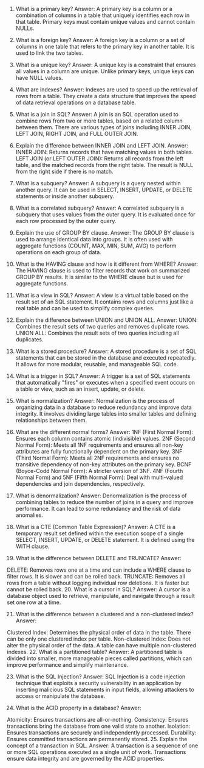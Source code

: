 1. What is a primary key?
Answer: A primary key is a column or a combination of columns in a table that uniquely identifies each row in that table. 
Primary keys must contain unique values and cannot contain NULLs.

2. What is a foreign key?
Answer: A foreign key is a column or a set of columns in one table that refers to the primary key in another table.
It is used to link the two tables.

3. What is a unique key?
Answer: A unique key is a constraint that ensures all values in a column are unique.
Unlike primary keys, unique keys can have NULL values.

4. What are indexes?
Answer: Indexes are used to speed up the retrieval of rows from a table.
They create a data structure that improves the speed of data retrieval operations on a database table.

5. What is a join in SQL?
Answer: A join is an SQL operation used to combine rows from two or more tables, based on a related column between them.
There are various types of joins including INNER JOIN, LEFT JOIN, RIGHT JOIN, and FULL OUTER JOIN.

6. Explain the difference between INNER JOIN and LEFT JOIN.
Answer: INNER JOIN: Returns records that have matching values in both tables.
LEFT JOIN (or LEFT OUTER JOIN): Returns all records from the left table, and the matched records from the right table.
The result is NULL from the right side if there is no match.

7. What is a subquery?
Answer: A subquery is a query nested within another query.
It can be used in SELECT, INSERT, UPDATE, or DELETE statements or inside another subquery.

8. What is a correlated subquery?
Answer: A correlated subquery is a subquery that uses values from the outer query.
It is evaluated once for each row processed by the outer query.

9. Explain the use of GROUP BY clause.
Answer: The GROUP BY clause is used to arrange identical data into groups.
It is often used with aggregate functions (COUNT, MAX, MIN, SUM, AVG) to perform operations on each group of data.

10. What is the HAVING clause and how is it different from WHERE?
Answer: The HAVING clause is used to filter records that work on summarized GROUP BY results.
It is similar to the WHERE clause but is used for aggregate functions.

11. What is a view in SQL?
Answer: A view is a virtual table based on the result set of an SQL statement.
It contains rows and columns just like a real table and can be used to simplify complex queries.

12. Explain the difference between UNION and UNION ALL.
Answer: UNION: Combines the result sets of two queries and removes duplicate rows.
UNION ALL: Combines the result sets of two queries including all duplicates.

13. What is a stored procedure?
Answer: A stored procedure is a set of SQL statements that can be stored in the database and executed repeatedly. 
It allows for more modular, reusable, and manageable SQL code.

14. What is a trigger in SQL?
Answer:
A trigger is a set of SQL statements that automatically "fires" or executes when a specified event occurs on a table or view, such as an insert, update, or delete.

15. What is normalization?
Answer:
Normalization is the process of organizing data in a database to reduce redundancy and improve data integrity. It involves dividing large tables into smaller tables and defining relationships between them.

16. What are the different normal forms?
Answer: 1NF (First Normal Form): Ensures each column contains atomic (indivisible) values.
2NF (Second Normal Form): Meets all 1NF requirements and ensures all non-key attributes are fully functionally dependent on the primary key.
3NF (Third Normal Form): Meets all 2NF requirements and ensures no transitive dependency of non-key attributes on the primary key.
BCNF (Boyce-Codd Normal Form): A stricter version of 3NF.
4NF (Fourth Normal Form) and 5NF (Fifth Normal Form): Deal with multi-valued dependencies and join dependencies, respectively.

17. What is denormalization?
Answer: Denormalization is the process of combining tables to reduce the number of joins in a query and improve performance. It can lead to some redundancy and the risk of data anomalies.

18. What is a CTE (Common Table Expression)?
Answer:
A CTE is a temporary result set defined within the execution scope of a single SELECT, INSERT, UPDATE, or DELETE statement. It is defined using the WITH clause.

19. What is the difference between DELETE and TRUNCATE?
Answer:

DELETE: Removes rows one at a time and can include a WHERE clause to filter rows. It is slower and can be rolled back.
TRUNCATE: Removes all rows from a table without logging individual row deletions. It is faster but cannot be rolled back.
20. What is a cursor in SQL?
Answer:
A cursor is a database object used to retrieve, manipulate, and navigate through a result set one row at a time.

21. What is the difference between a clustered and a non-clustered index?
Answer:

Clustered Index: Determines the physical order of data in the table. There can be only one clustered index per table.
Non-clustered Index: Does not alter the physical order of the data. A table can have multiple non-clustered indexes.
22. What is a partitioned table?
Answer:
A partitioned table is divided into smaller, more manageable pieces called partitions, which can improve performance and simplify maintenance.

23. What is the SQL Injection?
Answer:
SQL Injection is a code injection technique that exploits a security vulnerability in an application by inserting malicious SQL statements in input fields, allowing attackers to access or manipulate the database.

24. What is the ACID property in a database?
Answer:

Atomicity: Ensures transactions are all-or-nothing.
Consistency: Ensures transactions bring the database from one valid state to another.
Isolation: Ensures transactions are securely and independently processed.
Durability: Ensures committed transactions are permanently stored.
25. Explain the concept of a transaction in SQL.
Answer:
A transaction is a sequence of one or more SQL operations executed as a single unit of work. Transactions ensure data integrity and are governed by the ACID properties.
